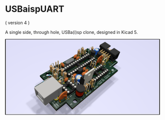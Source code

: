 # USBaispUART

( version 4 )

   A single side, through hole, USBa(i)sp clone, designed in Kicad 5.

![Image](hardware/IMAGES/usbaispuart_front_components_raytracing.png?raw=true)
